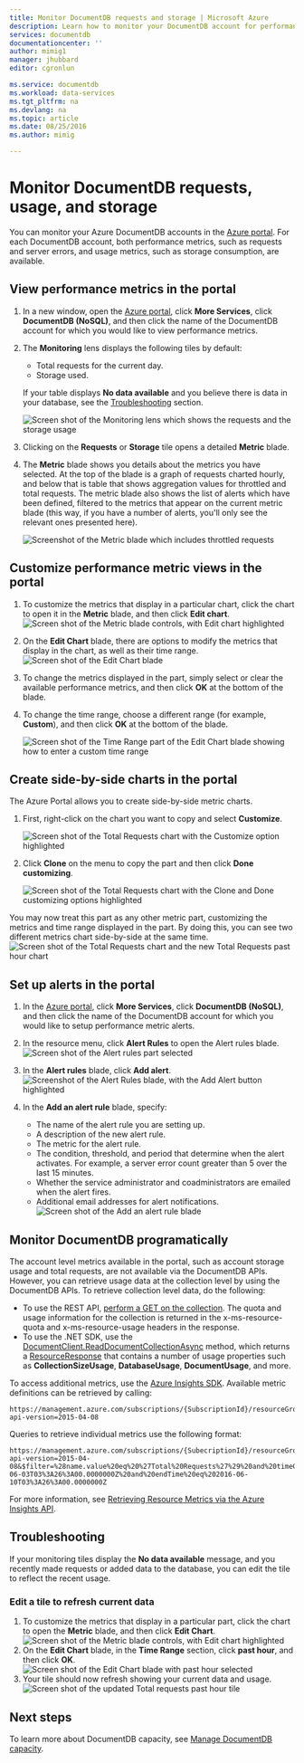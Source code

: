 ```yaml
---
title: Monitor DocumentDB requests and storage | Microsoft Azure
description: Learn how to monitor your DocumentDB account for performance metrics, such as requests and server errors, and usage metrics, such as storage consumption.
services: documentdb
documentationcenter: ''
author: mimig1
manager: jhubbard
editor: cgronlun

ms.service: documentdb
ms.workload: data-services
ms.tgt_pltfrm: na
ms.devlang: na
ms.topic: article
ms.date: 08/25/2016
ms.author: mimig

---
```

# Monitor DocumentDB requests, usage, and storage
You can monitor your Azure DocumentDB accounts in the [Azure portal](https://portal.azure.com/). For each DocumentDB account, both performance metrics, such as requests and server errors, and usage metrics, such as storage consumption, are available.

## View performance metrics in the portal
1. In a new window, open the [Azure portal](https://portal.azure.com/), click **More Services**, click **DocumentDB (NoSQL)**, and then click the name of the DocumentDB account for which you would like to view performance metrics.
2. The **Monitoring** lens displays the following tiles by default:
   
   * Total requests for the current day.
   * Storage used.
   
   If your table displays **No data available** and you believe there is data in your database, see the [Troubleshooting](#troubleshooting) section.
   
   ![Screen shot of the Monitoring lens which shows the requests and the storage usage](./media/documentdb-monitor-accounts/documentdb-total-requests-and-usage.png)
3. Clicking on the **Requests** or **Storage** tile opens a detailed **Metric** blade.
4. The **Metric** blade shows you details about the metrics you have selected.  At the top of the blade is a graph of requests charted hourly, and below that is table that shows aggregation values for throttled and total requests.  The metric blade also shows the list of alerts which have been defined, filtered to the metrics that appear on the current metric blade (this way, if you have a number of alerts, you'll only see the relevant ones presented here).   
   
   ![Screenshot of the Metric blade which includes throttled requests](./media/documentdb-monitor-accounts/documentdb-metric-blade.png)

## Customize performance metric views in the portal
1. To customize the metrics that display in a particular chart, click the chart to open it in the **Metric** blade, and then click **Edit chart**.  
   ![Screen shot of the Metric blade controls, with Edit chart highlighted](./media/documentdb-monitor-accounts/madocdb3.png)
2. On the **Edit Chart** blade, there are options to modify the metrics that display in the chart, as well as their time range.  
   ![Screen shot of the Edit Chart blade](./media/documentdb-monitor-accounts/madocdb4.png)
3. To change the metrics displayed in the part, simply select or clear the available performance metrics, and then click **OK** at the bottom of the blade.  
4. To change the time range, choose a different range (for example, **Custom**), and then click **OK** at the bottom of the blade.  
   
   ![Screen shot of the Time Range part of the Edit Chart blade showing how to enter a custom time range](./media/documentdb-monitor-accounts/madocdb5.png)

## Create side-by-side charts in the portal
The Azure Portal allows you to create side-by-side metric charts.  

1. First, right-click on the chart you want to copy and select **Customize**.
   
   ![Screen shot of the Total Requests chart with the Customize option highlighted](./media/documentdb-monitor-accounts/madocdb6.png)
2. Click **Clone** on the menu to copy the part and then click **Done customizing**.
   
   ![Screen shot of the Total Requests chart with the Clone and Done customizing options highlighted](./media/documentdb-monitor-accounts/madocdb7.png)  

You may now treat this part as any other metric part, customizing the metrics and time range displayed in the part.  By doing this, you can see two different metrics chart side-by-side at the same time.  
    ![Screen shot of the Total Requests chart and the new Total Requests past hour chart](./media/documentdb-monitor-accounts/madocdb8.png)  

## Set up alerts in the portal
1. In the [Azure portal](https://portal.azure.com/), click **More Services**, click **DocumentDB (NoSQL)**, and then click the name of the DocumentDB account for which you would like to setup performance metric alerts.
2. In the resource menu, click **Alert Rules** to open the Alert rules blade.  
   ![Screen shot of the Alert rules part selected](./media/documentdb-monitor-accounts/madocdb10.5.png)
3. In the **Alert rules** blade, click **Add alert**.  
   ![Screenshot of the Alert Rules blade, with the Add Alert button highlighted](./media/documentdb-monitor-accounts/madocdb11.png)
4. In the **Add an alert rule** blade, specify:
   
   * The name of the alert rule you are setting up.
   * A description of the new alert rule.
   * The metric for the alert rule.
   * The condition, threshold, and period that determine when the alert activates. For example, a server error count greater than 5 over the last 15 minutes.
   * Whether the service administrator and coadministrators are emailed when the alert fires.
   * Additional email addresses for alert notifications.  
     ![Screen shot of the Add an alert rule blade](./media/documentdb-monitor-accounts/madocdb12.png)

## Monitor DocumentDB programatically
The account level metrics available in the portal, such as account storage usage and total requests, are not available via the DocumentDB APIs. However, you can retrieve usage data at the collection level by using the DocumentDB APIs. To retrieve collection level data, do the following:

* To use the REST API, [perform a GET on the collection](https://msdn.microsoft.com/library/mt489073.aspx). The quota and usage information for the collection is returned in the x-ms-resource-quota and x-ms-resource-usage headers in the response.
* To use the .NET SDK, use the [DocumentClient.ReadDocumentCollectionAsync](https://msdn.microsoft.com/library/microsoft.azure.documents.client.documentclient.readdocumentcollectionasync.aspx) method, which returns a [ResourceResponse](https://msdn.microsoft.com/library/dn799209.aspx) that contains a number of usage properties such as **CollectionSizeUsage**, **DatabaseUsage**, **DocumentUsage**, and more.

To access additional metrics, use the [Azure Insights SDK](https://www.nuget.org/packages/Microsoft.Azure.Insights). Available metric definitions can be retrieved by calling:

    https://management.azure.com/subscriptions/{SubscriptionId}/resourceGroups/{ResourceGroup}/providers/Microsoft.DocumentDb/databaseAccounts/{DocumentDBAccountName}/metricDefinitions?api-version=2015-04-08 

Queries to retrieve individual metrics use the following format:

    https://management.azure.com/subscriptions/{SubecriptionId}/resourceGroups/{ResourceGroup}/providers/Microsoft.DocumentDb/databaseAccounts/{DocumentDBAccountName}/metrics?api-version=2015-04-08&$filter=%28name.value%20eq%20%27Total%20Requests%27%29%20and%20timeGrain%20eq%20duration%27PT5M%27%20and%20startTime%20eq%202016-06-03T03%3A26%3A00.0000000Z%20and%20endTime%20eq%202016-06-10T03%3A26%3A00.0000000Z

For more information, see [Retrieving Resource Metrics via the Azure Insights API](https://blogs.msdn.microsoft.com/cloud_solution_architect/2016/02/23/retrieving-resource-metrics-via-the-azure-insights-api/).

## Troubleshooting
If your monitoring tiles display the **No data available** message, and you recently made requests or added data to the database, you can edit the tile to reflect the recent usage.

### Edit a tile to refresh current data
1. To customize the metrics that display in a particular part, click the chart to open the **Metric** blade, and then click **Edit Chart**.  
   ![Screen shot of the Metric blade controls, with Edit chart highlighted](./media/documentdb-monitor-accounts/madocdb3.png)
2. On the **Edit Chart** blade, in the **Time Range** section, click **past hour**, and then click **OK**.  
   ![Screen shot of the Edit Chart blade with past hour selected](./media/documentdb-monitor-accounts/documentdb-no-available-data-past-hour.png)
3. Your tile should now refresh showing your current data and usage.  
   ![Screen shot of the updated Total requests past hour tile](./media/documentdb-monitor-accounts/documentdb-no-available-data-fixed.png)

## Next steps
To learn more about DocumentDB capacity, see [Manage DocumentDB capacity](documentdb-manage.md).

